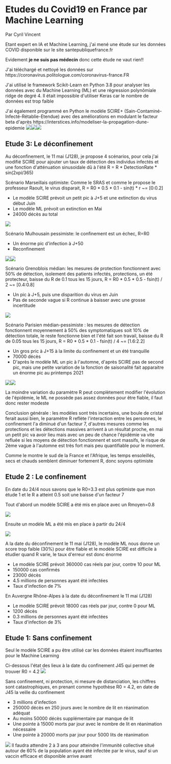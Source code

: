 <h1>Etudes du Covid19 en France par Machine Learning</h1>
<p>Par Cyril Vincent</p>
<p>Etant expert en IA et Machine Learning, j'ai mené une étude sur les données COVID disponible sur le site santepubliquefrance.fr</p>
<p>Evidement <b>je ne suis pas médecin</b> donc cette étude ne vaut rien!!</p>
<p>J'ai téléchargé et nettoyé les données sur https://coronavirus.politologue.com/coronavirus-france.FR </p>
<p>J'ai utilisé le framework Scikit-Learn en Python 3.8 pour analyser les données avec du Machine Learning (ML) et une régression polynômiale ridge de degré 4. Il était impossible d'utiliser Keras car le nombre de données est trop faible</p>
<p>J'ai également programmé en Python le modèle SCIRE+ (Sain-Contaminé-Infecté-Rétablie-Etendue) avec des améliorations en modulant le facteur beta d'après https://interstices.info/modeliser-la-propagation-dune-epidemie
<img src="data/scir.png"><img src="https://scikit-learn.org/stable/_static/scikit-learn-logo-small.png"><img src="https://www.python.org/static/img/python-logo@2x.png">
<h2>Etude 3: Le déconfinement</h2>
<p>Au déconfinement, le 11 mai (J128), je propose 4 scénarios, pour cela j'ai modifié SCIRE pour ajouter un taux de détection des individus infectés et une fonction d'atténuation sinusoidale dû à l'été R = R * DetectionRate * sin(2xpi/365)
<p>Scénario Marseillais optimiste: Comme le SRAS et comme le propose le professeur Raoult, le virus disparait, R = R0 * 0.5 * 0.1 - sin(t) * r ~= [0:0.2]
    <ul>
        <li>Le modèle SCIRE prévoit un petit pic à J+5 et une extinction du virus début Juin</li>
        <li>Le modèle ML prévoit un extinction en Mai</li>
        <li>24000 décès au total</li>
    </ul>
    <img src="data/figured1.png">
<p>Scénario Mulhousain pessimiste: le confinement est un échec, R=R0
    <ul>
        <li>Un énorme pic d'infection à J+50</li>
        <li>Reconfinement</li>
    </ul>
    <img src="data/figured2.png"><img src="data/figureml.png">
<p>Scénario Grenoblois médian: les mesures de protection fonctionnent avec 50% de détection, isolement des patients infectés, protections, un été protecteur, baisse du R de 0.1 tous les 15 jours, R = R0 * 0.5 * 0.5 - fsin(t) / 2 ~= [0.4:0.8]
    <ul>
        <li>Un pic à J+5, puis une disparition du virus en Juin</li>
        <li>Pas de seconde vague si R continue à baisser avec une grosse incertitude</li>
    </ul>
    <img src="data/figured3.png">
<p>Scénario Parisien médian-pessimiste : les mesures de détection fonctionnent moyennement à 50% des symptomatiques soit 10% de détection totale, le reste fonctionne bien et l'été fait son travail, baisse du R de 0.05 tous les 15 jours, R = R0 * 0.5 * 0.1 - fsin(t) / 4 ~= [1.6:2.2]
    <ul>
        <li>Un gros pric à J+15 à la limite du confinement et un été tranquille</li>
        <li>70000 décès</li>
        <li>D'après le modèle ML un pic à l'automne, d'après SCIRE pas de second pic, mais une petite variation de la fonction de saisonalité fait apparaitre un énorme pic au printemps 2021</li>
    </ul>
    <img src="data/figured4.png"><img src="data/figured42.png">
<p>La moindre variation du paramètre R peut complètement modifier l'évolution de l'épidémie, le ML ne possède pas assez données pour être fiable, il faut donc rester modeste</p>
<p>Conclusion générale : les modèles sont très incertains, une boule de cristal ferait aussi bien, le paramètre R reflète l'interaction entre les personnes, le confinement l'a diminué d'un facteur 7, d'autres mesures comme les protections et les détections massives arrivent à un résultat proche, en mai un petit pic va avoir lieu mais avec un peu de chance l'épidémie va vite refluée si les moyens de détection fonctionnent et sont massifs, le risque de 2ème vague à l'automne est très fort mais peu quantifiable pour le moment.</p>
<p>Comme le montre le sud de la France et l'Afrique, les temps ensoleillés, secs et chauds semblent diminuer fortement R, donc soyons optimiste</p>

<h2>Etude 2 : Le confinement</h2>
<p>En date du 24/4 nous savons que le R0=3.3 est plus optimiste que mon étude 1 et le R a atteint 0.5 soit une baisse d'un facteur 7</p>
<p>Tout d'abord un modèle SCIRE a été mis en place avec un Rmoyen=0.8</p>
<img src="data/figurec.png">
<p>Ensuite un modèle ML a été mis en place à partir du 24/4</p>
<img src="data/figure.png">
<p>A la date du déconfinement le 11 mai (J128), le modèle ML nous donne un score trop faible (30%) pour être fiable et le modèle SCIRE est difficile à étudier quand R varie, le taux d'erreur est donc énorme</p>
<ul>
    <li>Le modèle SCIRE prévoit 360000 cas réels par jour, contre 10 pour ML</li>
    <li>150000 cas confirmés</li>
    <li>23000 décès</li>
    <li>4.5 millions de personnes ayant été infectées</li>
    <li>Taux d'infection de 7%</li>
</ul>
<p>En Auvergne Rhône-Alpes à la date du déconfinement le 11 mai (J128)
<ul>
    <li>Le modèle SCIRE prévoit 18000 cas réels par jour, contre 0 pour ML</li>
    <li>1200 décès</li>
    <li>0.3 millions de personnes ayant été infectées</li>
    <li>Taux d'infection de 3%</li>
</ul>


<h2>Etude 1: Sans confinement</h2>
<p>Seul le modèle SCIRE a pu être utilisé car les données étaient insuffisantes pour le Machine Learning</p>
<p>Ci-dessous l'état des lieux à la date du confinement J45 qui permet de trouver R0 = 4.2
<img src="data/figure45.png">
<p>Sans confinement, ni protection, ni mesure de distanciation, les chiffres sont catastrophiques, en prenant comme hypothèse R0 = 4.2, en date de J45 la veille du confinement
<ul>
    <li>3 millions d'infection</li>
    <li>250000 décès en 250 jours avec le nombre de lit en réanimation adéquat</li>
    <li>Au moins 50000 décès supplémentaire par manque de lit</li>
    <li>Une pointe à 15000 morts par jour avec le nombre de lit en réanimation nécessaire</li>
    <li>Une pointe à 20000 morts par jour pour 5000 lits de réanimation</li>
</ul>
<img src="data/figure250.png">
Il faudra attendre 2 à 3 ans pour atteindre l'immunité collective situé autour de 60% de la population ayant été infectée par le virus, sauf si un vaccin efficace et disponible arrive avant

  


